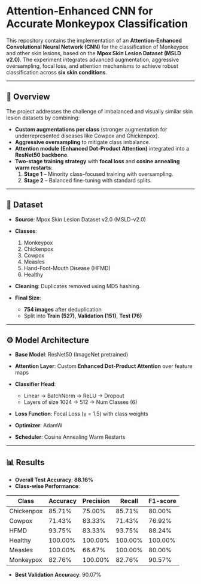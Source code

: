 # Attention-Enhanced CNN for Accurate Monkeypox Classification

This repository contains the implementation of an **Attention-Enhanced Convolutional Neural Network (CNN)** for the classification of Monkeypox and other skin lesions, based on the **Mpox Skin Lesion Dataset (MSLD v2.0)**. The experiment integrates advanced augmentation, aggressive oversampling, focal loss, and attention mechanisms to achieve robust classification across **six skin conditions**.

---

## 🔬 Overview
The project addresses the challenge of imbalanced and visually similar skin lesion datasets by combining:
- **Custom augmentations per class** (stronger augmentation for underrepresented diseases like Cowpox and Chickenpox).  
- **Aggressive oversampling** to mitigate class imbalance.  
- **Attention module (Enhanced Dot-Product Attention)** integrated into a **ResNet50 backbone**.  
- **Two-stage training strategy** with **focal loss** and **cosine annealing warm restarts**:
  1. **Stage 1** – Minority class–focused training with oversampling.  
  2. **Stage 2** – Balanced fine-tuning with standard splits.  

---

## 📂 Dataset
- **Source**: Mpox Skin Lesion Dataset v2.0 (MSLD-v2.0)  
- **Classes**:  
  1. Monkeypox  
  2. Chickenpox  
  3. Cowpox  
  4. Measles  
  5. Hand-Foot-Mouth Disease (HFMD)  
  6. Healthy  

- **Cleaning**: Duplicates removed using MD5 hashing.  
- **Final Size**:  
  - **754 images** after deduplication  
  - Split into **Train (527)**, **Validation (151)**, **Test (76)**  

---

## ⚙️ Model Architecture
- **Base Model**: ResNet50 (ImageNet pretrained)  
- **Attention Layer**: Custom **Enhanced Dot-Product Attention** over feature maps  
- **Classifier Head**:  
  - Linear → BatchNorm → ReLU → Dropout  
  - Layers of size 1024 → 512 → Num Classes (6)  

- **Loss Function**: Focal Loss (γ = 1.5) with class weights  
- **Optimizer**: AdamW  
- **Scheduler**: Cosine Annealing Warm Restarts  

---

## 📊 Results
- **Overall Test Accuracy**: **88.16%**  
- **Class-wise Performance**:

| Class       | Accuracy | Precision | Recall | F1-score |
|-------------|----------|-----------|--------|----------|
| Chickenpox  | 85.71%   | 75.00%    | 85.71% | 80.00%   |
| Cowpox      | 71.43%   | 83.33%    | 71.43% | 76.92%   |
| HFMD        | 93.75%   | 83.33%    | 93.75% | 88.24%   |
| Healthy     | 100.00%  | 100.00%   | 100.00%| 100.00%  |
| Measles     | 100.00%  | 66.67%    | 100.00%| 80.00%   |
| Monkeypox   | 82.76%   | 100.00%   | 82.76% | 90.57%   |

- **Best Validation Accuracy**: 90.07%  


